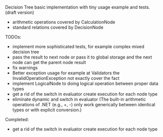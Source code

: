 Decision Tree basic implementation with tiny usage example and tests. 
(draft version)
- arithmetic operations covered by CalculationNode
- standard relations covered by DecisionNode
  
TODOs:
- implement more sophisticated tests, for example complex mixed decision tree
- pass the result to next node or pass it to global storage and the next node can get the parent node result
- fix warnings
- Better exception usage for example at Validators the InvalidOperationException not exactly cover the fact
- implement LogicalNode to doing logical operation between proper data types
- get a rid of the switch in evaluator create execution for each node type 
- eliminate dynamic and switch in evaluator (The built-in arithmetic operations of .NET (e.g., +, -) only work generically between identical types or with explicit conversion.)

Completed:
  - get a rid of the switch in evaluator create execution for each node type
